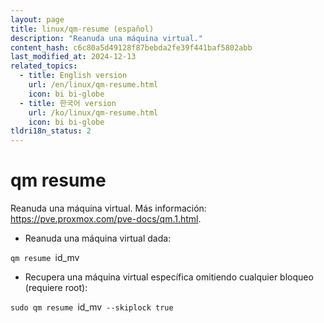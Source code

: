 ```yaml
---
layout: page
title: linux/qm-resume (español)
description: "Reanuda una máquina virtual."
content_hash: c6c80a5d49128f87bebda2fe39f441baf5802abb
last_modified_at: 2024-12-13
related_topics:
  - title: English version
    url: /en/linux/qm-resume.html
    icon: bi bi-globe
  - title: 한국어 version
    url: /ko/linux/qm-resume.html
    icon: bi bi-globe
tldri18n_status: 2
---
```

# qm resume

Reanuda una máquina virtual.
Más información: <https://pve.proxmox.com/pve-docs/qm.1.html>.

- Reanuda una máquina virtual dada:

`qm resume `<span class="tldr-var badge badge-pill bg-dark-lm bg-white-dm text-white-lm text-dark-dm font-weight-bold">id_mv</span>

- Recupera una máquina virtual específica omitiendo cualquier bloqueo (requiere root):

`sudo qm resume `<span class="tldr-var badge badge-pill bg-dark-lm bg-white-dm text-white-lm text-dark-dm font-weight-bold">id_mv</span>` --skiplock true`
